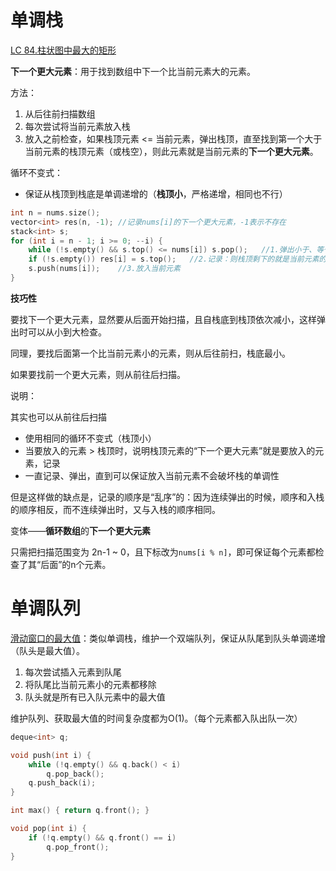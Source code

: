 # 单调栈

[LC 84.柱状图中最大的矩形](https://leetcode-cn.com/problems/largest-rectangle-in-histogram/)

**下一个更大元素**：用于找到数组中下一个比当前元素大的元素。

方法：

1. 从后往前扫描数组
2. 每次尝试将当前元素放入栈
3. 放入之前检查，如果栈顶元素 <= 当前元素，弹出栈顶，直至找到第一个大于当前元素的栈顶元素（或栈空），则此元素就是当前元素的**下一个更大元素**。

循环不变式：

- 保证从栈顶到栈底是单调递增的（**栈顶小**，严格递增，相同也不行）

```c++
int n = nums.size();
vector<int> res(n, -1);	//记录nums[i]的下一个更大元素，-1表示不存在
stack<int> s;
for (int i = n - 1; i >= 0; --i) {
	while (!s.empty() && s.top() <= nums[i]) s.pop();	//1.弹出小于、等于当前元素的元素
    if (!s.empty())	res[i] = s.top();	//2.记录：则栈顶剩下的就是当前元素的“下一个更大元素”
    s.push(nums[i]);	//3.放入当前元素
}
```



**技巧性**

要找下一个更大元素，显然要从后面开始扫描，且自栈底到栈顶依次减小，这样弹出时可以从小到大检查。

同理，要找后面第一个比当前元素小的元素，则从后往前扫，栈底最小。

如果要找前一个更大元素，则从前往后扫描。



说明：

其实也可以从前往后扫描

- 使用相同的循环不变式（栈顶小）
- 当要放入的元素 > 栈顶时，说明栈顶元素的“下一个更大元素”就是要放入的元素，记录
- 一直记录、弹出，直到可以保证放入当前元素不会破坏栈的单调性

但是这样做的缺点是，记录的顺序是“乱序”的：因为连续弹出的时候，顺序和入栈的顺序相反，而不连续弹出时，又与入栈的顺序相同。



变体——**循环数组**的**下一个更大元素**

只需把扫描范围变为 2n-1 ~ 0，且下标改为`nums[i % n]`，即可保证每个元素都检查了其“后面”的n个元素。





# 单调队列

[滑动窗口的最大值](https://leetcode-cn.com/problems/sliding-window-maximum/)：类似单调栈，维护一个双端队列，保证从队尾到队头单调递增（队头是最大值）。

1. 每次尝试插入元素到队尾
2. 将队尾比当前元素小的元素都移除
3. 队头就是所有已入队元素中的最大值

维护队列、获取最大值的时间复杂度都为O(1)。（每个元素都入队出队一次）

```c++
deque<int> q;

void push(int i) {
    while (!q.empty() && q.back() < i) 
        q.pop_back();
    q.push_back(i);
}

int max() { return q.front(); }

void pop(int i) {
    if (!q.empty() && q.front() == i)
        q.pop_front();
}

```

